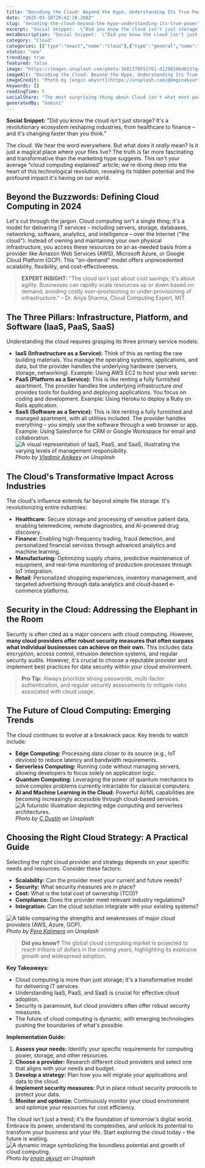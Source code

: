 ```yaml
---
title: "Decoding the Cloud: Beyond the Hype, Understanding Its True Power"
date: "2025-03-18T20:42:28.200Z"
slug: "decoding-the-cloud-beyond-the-hype-understanding-its-true-power"
excerpt: "Social Snippet:  \"Did you know the cloud isn't just storage? It's a revolutionary ecosystem reshaping industries, from healthcare to finance – and it's changing faster than you think.\""
metaDescription: "Social Snippet:  \"Did you know the cloud isn't just storage? It's a revolutionary ecosystem reshaping industries, from healthcare to finance – and it's cha..."
category: "Cloud"
categories: [{"type":"exact","name":"Cloud"},{"type":"general","name":"Technology"},{"type":"medium","name":"Software Engineering"},{"type":"specific","name":"Data Storage"},{"type":"niche","name":"Serverless Functions"}]
status: "new"
trending: true
featured: false
image: "https://images.unsplash.com/photo-1601370552761-d129028bd833?q=85&w=1200&fit=max&fm=webp&auto=compress"
imageAlt: "Decoding the Cloud: Beyond the Hype, Understanding Its True Power"
imageCredit: "Photo by [engin akyurt](https://unsplash.com/@enginakyurt) on Unsplash"
keywords: []
readingTime: 5
socialShare: "The most surprising thing about Cloud isn't what most people think. Find out what experts really say about this game-changing topic."
generatedBy: "Gemini"
---
```




**Social Snippet:**  "Did you know the cloud isn't just storage? It's a revolutionary ecosystem reshaping industries, from healthcare to finance – and it's changing faster than you think."

The cloud. We hear the word everywhere.  But what does it *really* mean? Is it just a magical place where your files live?  The truth is far more fascinating and transformative than the marketing hype suggests. This isn't your average "cloud computing explained" article; we're diving deep into the heart of this technological revolution, revealing its hidden potential and the profound impact it's having on our world.

## Beyond the Buzzwords: Defining Cloud Computing in 2024

Let's cut through the jargon. Cloud computing isn't a single thing; it's a model for delivering IT services – including servers, storage, databases, networking, software, analytics, and intelligence – over the Internet ("the cloud").  Instead of owning and maintaining your own physical infrastructure, you access these resources on an as-needed basis from a provider like Amazon Web Services (AWS), Microsoft Azure, or Google Cloud Platform (GCP).  This "on-demand" model offers unprecedented scalability, flexibility, and cost-effectiveness.

> **EXPERT INSIGHT:**  "The cloud isn't just about cost savings; it's about agility.  Businesses can rapidly scale resources up or down based on demand, avoiding costly over-provisioning or under-provisioning of infrastructure." – Dr. Anya Sharma, Cloud Computing Expert, MIT.

## The Three Pillars: Infrastructure, Platform, and Software (IaaS, PaaS, SaaS)

Understanding the cloud requires grasping its three primary service models:

* **IaaS (Infrastructure as a Service):**  Think of this as renting the raw building materials. You manage the operating systems, applications, and data, but the provider handles the underlying hardware (servers, storage, networking).  Example:  Using AWS EC2 to host your web server.
* **PaaS (Platform as a Service):**  This is like renting a fully furnished apartment. The provider handles the underlying infrastructure *and* provides tools for building and deploying applications. You focus on coding and development. Example:  Using Heroku to deploy a Ruby on Rails application.
* **SaaS (Software as a Service):**  This is like renting a fully furnished and managed apartment, with all utilities included.  The provider handles everything – you simply use the software through a web browser or app. Example:  Using Salesforce for CRM or Google Workspace for email and collaboration.  ![A visual representation of IaaS, PaaS, and SaaS, illustrating the varying levels of management responsibility.](https://images.unsplash.com/photo-1504253163759-c23fccaebb55?q=85&w=1200&fit=max&fm=webp&auto=compress)
*Photo by [Vladimir Anikeev](https://unsplash.com/@anikeevxo) on Unsplash*

## The Cloud's Transformative Impact Across Industries

The cloud's influence extends far beyond simple file storage. It's revolutionizing entire industries:

* **Healthcare:** Secure storage and processing of sensitive patient data, enabling telemedicine, remote diagnostics, and AI-powered drug discovery.
* **Finance:**  Enabling high-frequency trading, fraud detection, and personalized financial services through advanced analytics and machine learning.
* **Manufacturing:**  Optimizing supply chains, predictive maintenance of equipment, and real-time monitoring of production processes through IoT integration.
* **Retail:**  Personalized shopping experiences, inventory management, and targeted advertising through data analytics and cloud-based e-commerce platforms.

## Security in the Cloud: Addressing the Elephant in the Room

Security is often cited as a major concern with cloud computing.  However, **many cloud providers offer robust security measures that often surpass what individual businesses can achieve on their own.** This includes data encryption, access control, intrusion detection systems, and regular security audits.  However, it's crucial to choose a reputable provider and implement best practices for data security within your cloud environment.

> **Pro Tip:**  Always prioritize strong passwords, multi-factor authentication, and regular security assessments to mitigate risks associated with cloud usage.

## The Future of Cloud Computing: Emerging Trends

The cloud continues to evolve at a breakneck pace.  Key trends to watch include:

* **Edge Computing:** Processing data closer to its source (e.g., IoT devices) to reduce latency and bandwidth requirements.
* **Serverless Computing:**  Running code without managing servers, allowing developers to focus solely on application logic.
* **Quantum Computing:**  Leveraging the power of quantum mechanics to solve complex problems currently intractable for classical computers.
* **AI and Machine Learning in the Cloud:**  Powerful AI/ML capabilities are becoming increasingly accessible through cloud-based services. ![A futuristic illustration depicting edge computing and serverless architectures.](https://images.unsplash.com/photo-1569428034239-f9565e32e224?q=85&w=1200&fit=max&fm=webp&auto=compress)
*Photo by [C Dustin](https://unsplash.com/@dianamia) on Unsplash*

## Choosing the Right Cloud Strategy: A Practical Guide

Selecting the right cloud provider and strategy depends on your specific needs and resources.  Consider these factors:

* **Scalability:**  Can the provider meet your current and future needs?
* **Security:** What security measures are in place?
* **Cost:** What is the total cost of ownership (TCO)?
* **Compliance:** Does the provider meet relevant industry regulations?
* **Integration:**  Can the cloud solution integrate with your existing systems?

![A table comparing the strengths and weaknesses of major cloud providers (AWS, Azure, GCP).](https://images.unsplash.com/photo-1499346030926-9a72daac6c63?q=85&w=1200&fit=max&fm=webp&auto=compress)
*Photo by [Pero Kalimero](https://unsplash.com/@pericakalimerica) on Unsplash*

> **Did you know?**  The global cloud computing market is projected to reach trillions of dollars in the coming years, highlighting its explosive growth and widespread adoption.

**Key Takeaways:**

* Cloud computing is more than just storage; it's a transformative model for delivering IT services.
* Understanding IaaS, PaaS, and SaaS is crucial for effective cloud adoption.
* Security is paramount, but cloud providers often offer robust security measures.
* The future of cloud computing is dynamic, with emerging technologies pushing the boundaries of what's possible.

**Implementation Guide:**

1. **Assess your needs:** Identify your specific requirements for computing power, storage, and other resources.
2. **Choose a provider:** Research different cloud providers and select one that aligns with your needs and budget.
3. **Develop a strategy:** Plan how you will migrate your applications and data to the cloud.
4. **Implement security measures:** Put in place robust security protocols to protect your data.
5. **Monitor and optimize:** Continuously monitor your cloud environment and optimize your resources for cost efficiency.

The cloud isn't just a trend; it's the foundation of tomorrow's digital world.  Embrace its power, understand its complexities, and unlock its potential to transform your business and your life.  Start exploring the cloud today – the future is waiting. ![A dynamic image symbolizing the boundless potential and growth of cloud computing.](https://images.unsplash.com/photo-1601370552761-d129028bd833?q=85&w=1200&fit=max&fm=webp&auto=compress)
*Photo by [engin akyurt](https://unsplash.com/@enginakyurt) on Unsplash*


<div class="reading-progress-container">
  <div id="reading-progress" class="reading-progress"></div>
</div>
